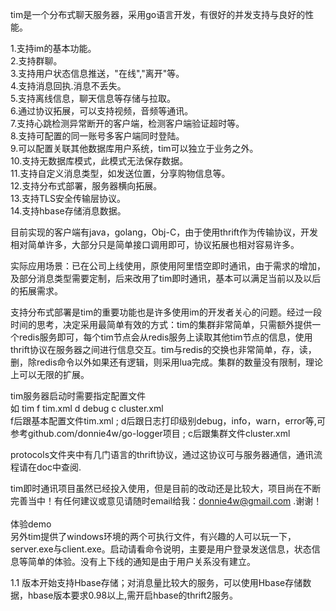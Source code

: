 tim是一个分布式聊天服务器，采用go语言开发，有很好的并发支持与良好的性能。  <br/>

1.支持im的基本功能。 <br/>
2.支持群聊。 <br/>
3.支持用户状态信息推送，"在线","离开"等。 <br/>
4.支持消息回执.消息不丢失。 <br/>
5.支持离线信息，聊天信息等存储与拉取。 <br/>
6.通过协议拓展，可以支持视频，音频等通讯。 <br/>
7.支持心跳检测异常断开的客户端，检测客户端验证超时等。 <br/>
8.支持可配置的同一账号多客户端同时登陆。 <br/>
9.可以配置关联其他数据库用户系统，tim可以独立于业务之外。 <br/>
10.支持无数据库模式，此模式无法保存数据。 <br/>
11.支持自定义消息类型，如发送位置，分享购物信息等。 <br/>
12.支持分布式部署，服务器横向拓展。 <br/>
13.支持TLS安全传输层协议。  <br/>
14.支持hbase存储消息数据。  <br/>

目前实现的客户端有java，golang，Obj-C，由于使用thrift作为传输协议，开发相对简单许多，大部分只是简单接口调用即可，协议拓展也相对容易许多。 <br/>

实际应用场景：已在公司上线使用，原使用阿里悟空即时通讯，由于需求的增加，及部分消息类型需要定制，后来改用了tim即时通讯，基本可以满足当前以及以后的拓展需求。 <br/>

支持分布式部署是tim的重要功能也是许多使用im的开发者关心的问题。经过一段时间的思考，决定采用最简单有效的方式：tim的集群非常简单，只需额外提供一个redis服务即可，每个tim节点会从redis服务上读取其他tim节点的信息，使用thrift协议在服务器之间进行信息交互。tim与redis的交换也非常简单，存，读，删，除redis命令以外如果还有逻辑，则采用lua完成。集群的数量没有限制，理论上可以无限的扩展。 <br/>

tim服务器启动时需要指定配置文件 <br/>
如 tim  f  tim.xml  d  debug   c cluster.xml    <br/>
f后跟基本配置文件tim.xml ;  d后跟日志打印级别debug，info，warn，error等,可参考github.com/donnie4w/go-logger项目  ; c后跟集群文件cluster.xml <br/>

protocols文件夹中有几门语言的thrift协议，通过这协议可与服务器通信，通讯流程请在doc中查阅. <br/>

tim即时通讯项目虽然已经投入使用，但是目前的改动还是比较大，项目尚在不断完善当中！有任何建议或意见请随时email给我：donnie4w@gmail.com .谢谢！ <br/>
<br/>
体验demo <br/>
另外tim提供了windows环境的两个可执行文件，有兴趣的人可以玩一下，server.exe与client.exe。启动请看命令说明，主要是用户登录发送信息，状态信息等简单的体验。没有上下线的通知是由于用户关系没有建立。 <br/>

1.1 版本开始支持Hbase存储；对消息量比较大的服务，可以使用Hbase存储数据，hbase版本要求0.98以上,需开启hbase的thrift2服务。